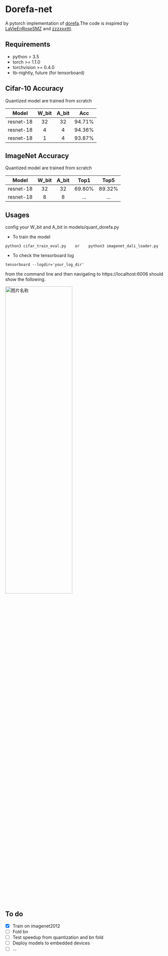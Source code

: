 # Dorefa-net 
A pytorch implementation of [dorefa](https://arxiv.org/abs/1606.06160).The code is inspired by [LaVieEnRoseSMZ](https://github.com/LaVieEnRoseSMZ/AutoBNN) and [zzzxxxttt](https://github.com/kuangliu/pytorch-cifar).

## Requirements
* python > 3.5
* torch >= 1.1.0
* torchvision >= 0.4.0
* tb-nightly, future (for tensorboard)

## Cifar-10 Accuracy

Quantized model are trained from scratch

| Model | W_bit | A_bit | Acc |
| :-: | :-: | :-: |:-: |
| resnet-18      | 32   |   32     | 94.71%     |
| resnet-18      |   4   |   4      |  94.36%     |
| resnet-18      |   1   |   4      |  93.87%     |


## ImageNet Accuracy

Quantized model are trained from scratch

| Model | W_bit | A_bit | Top1 |Top5 |
| :-: | :-: | :-: |:-: |:-: |
| resnet-18      | 32   |   32     | 69.80%     |89.32%  |
| resnet-18      | 8   |   8     | ...     |...  |

## Usages
config your W_bit and A_bit in models/quant_dorefa.py   
* To train the model 
```
python3 cifar_train_eval.py    or    python3 imagenet_dali_loader.py
```
* To check the tensorboard log 
```
tensorboard --logdir='your_log_dir'
```
from the command line and then navigating to https://localhost:6006 should show the following.

<img src="https://github.com/Jzz24/dorefa_pytorch/blob/master/doc/tensorboard.png" width = "65%" height = "50%" alt="图片名称" align="center" />



## To do
- [x]    Train on imagenet2012
- [ ]    Fold bn
- [ ]    Test speedup from quantization and bn fold
- [ ]    Deploy models to embedded devices
- [ ]    ...
